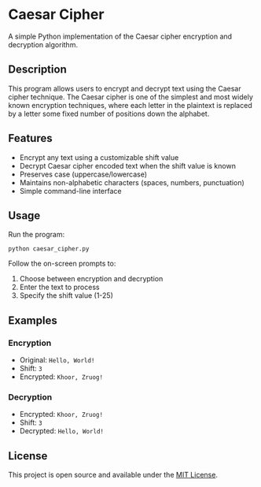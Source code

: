 # Caesar Cipher

A simple Python implementation of the Caesar cipher encryption and decryption algorithm.

## Description

This program allows users to encrypt and decrypt text using the Caesar cipher technique. The Caesar cipher is one of the simplest and most widely known encryption techniques, where each letter in the plaintext is replaced by a letter some fixed number of positions down the alphabet.

## Features

- Encrypt any text using a customizable shift value
- Decrypt Caesar cipher encoded text when the shift value is known
- Preserves case (uppercase/lowercase)
- Maintains non-alphabetic characters (spaces, numbers, punctuation)
- Simple command-line interface

## Usage

Run the program:

```
python caesar_cipher.py
```

Follow the on-screen prompts to:
1. Choose between encryption and decryption
2. Enter the text to process
3. Specify the shift value (1-25)

## Examples

### Encryption
- Original: `Hello, World!`
- Shift: `3`
- Encrypted: `Khoor, Zruog!`

### Decryption
- Encrypted: `Khoor, Zruog!`
- Shift: `3`
- Decrypted: `Hello, World!`

## License

This project is open source and available under the [MIT License](LICENSE).
